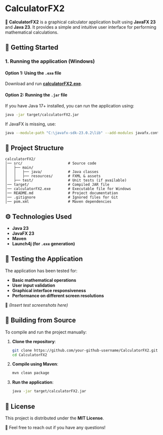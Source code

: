 # CalculatorFX2

📌 **CalculatorFX2** is a graphical calculator application built using **JavaFX 23** and **Java 23**. It provides a simple and intuitive user interface for performing mathematical calculations.

## 🚀 Getting Started

### **1. Running the application (Windows)**
#### **Option 1: Using the `.exe` file**
Download and run **[calculatorFX2.exe](./calculatorFX2.exe)**.

#### **Option 2: Running the `.jar` file**
If you have Java 17+ installed, you can run the application using:
```sh
java -jar target/calculatorFX2.jar
```
If JavaFX is missing, use:
```sh
java --module-path "C:\javafx-sdk-23.0.2\lib" --add-modules javafx.controls,javafx.fxml -jar target/calculatorFX2.jar
```

## 📂 Project Structure
```
calculatorFX2/
│── src/                     # Source code
│   ├── main/
│   │   ├── java/            # Java classes
│   │   ├── resources/       # FXML & assets
│   ├── test/                # Unit tests (if available)
│── target/                  # Compiled JAR file
│── calculatorFX2.exe        # Executable file for Windows
│── README.md                # Project documentation
│── .gitignore               # Ignored files for Git
│── pom.xml                  # Maven dependencies
```

## ⚙️ Technologies Used
- **Java 23**
- **JavaFX 23**
- **Maven**
- **Launch4j (for `.exe` generation)**

## 🧪 Testing the Application
The application has been tested for:
- **Basic mathematical operations**
- **User input validation**
- **Graphical interface responsiveness**
- **Performance on different screen resolutions**

📸 *(Insert test screenshots here)*

## 🔧 Building from Source
To compile and run the project manually:

1. **Clone the repository**:
   ```sh
   git clone https://github.com/your-github-username/CalculatorFX2.git
   cd CalculatorFX2
   ```

2. **Compile using Maven**:
   ```sh
   mvn clean package
   ```

3. **Run the application**:
   ```sh
   java -jar target/calculatorFX2.jar
   ```

## 📝 License
This project is distributed under the **MIT License**.

📧 Feel free to reach out if you have any questions!
